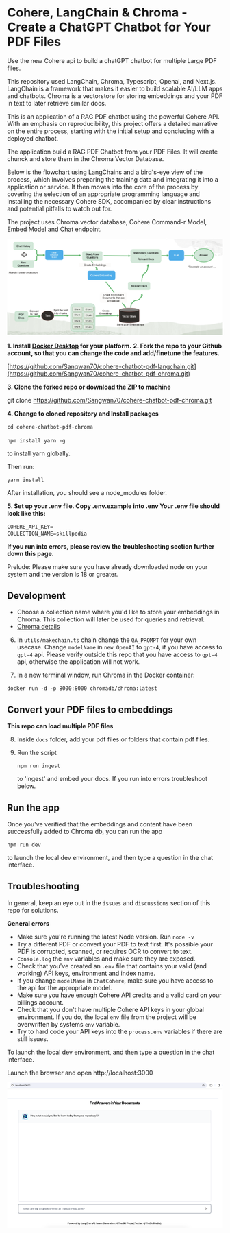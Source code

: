 # Cohere, LangChain & Chroma - Create a ChatGPT Chatbot for Your PDF Files

Use the new Cohere api to build a chatGPT chatbot for multiple Large PDF files.

This repository used  LangChain, Chroma, Typescript, Openai, and Next.js. LangChain is a framework that makes it easier to build scalable AI/LLM apps and chatbots. Chroma is a vectorstore for storing embeddings and your PDF in text to later retrieve similar docs.

This is an application of a RAG PDF chatbot using the powerful Cohere API. With an emphasis on reproducibility, this project offers a detailed narrative on the entire process, starting with the initial setup and concluding with a deployed chatbot.

The application build a RAG PDF Chatbot from your PDF Files. It will create chunck and store them in the Chroma Vector Database. 

Below is the flowchart using LangChains and a bird's-eye view of the process, which involves preparing the training data and integrating it into a application or service. It then moves into the core of the process by covering the selection of an appropriate programming language and installing the necessary Cohere SDK, accompanied by clear instructions and potential pitfalls to watch out for.

The project uses Chroma vector database, Cohere Command-r Model, Embed Model and Chat endpoint.

![Cohere RAG PDF Chatbot](rag-pdf-chat-bot.png)

**1. Install [Docker Desktop](https://www.docker.com/products/docker-desktop/) for your platform.**
**2. Fork the repo to your Github account, so that you can change the code and add/finetune the features.**

[https://github.com/Sangwan70/cohere-chatbot-pdf-langchain.git](https://github.com/Sangwan70/cohere-chatbot-pdf-chroma.git)

**3. Clone the forked repo or download the ZIP to machine**

git clone https://github.com/Sangwan70/cohere-chatbot-pdf-chroma.git

**4. Change to cloned repository and Install packages**

```
cd cohere-chatbot-pdf-chroma

npm install yarn -g
```
to install yarn globally.

Then run:

```
yarn install

```
After installation, you should see a node_modules folder.

**5. Set up your .env file. Copy .env.example into .env Your .env file should look like this:**

```
COHERE_API_KEY=
COLLECTION_NAME=skillpedia
```
**If you run into errors, please review the troubleshooting section further down this page.**

Prelude: Please make sure you have already downloaded node on your system and the version is 18 or greater.

## Development

- Choose a collection name where you'd like to store your embeddings in Chroma. This collection will later be used for queries and retrieval.
- [Chroma details](https://docs.trychroma.com/getting-started)

6. In `utils/makechain.ts` chain change the `QA_PROMPT` for your own usecase. Change `modelName` in `new OpenAI` to `gpt-4`, if you have access to `gpt-4` api. Please verify outside this repo that you have access to `gpt-4` api, otherwise the application will not work.

7. In a new terminal window, run Chroma in the Docker container:

```
docker run -d -p 8000:8000 chromadb/chroma:latest
```

## Convert your PDF files to embeddings

**This repo can load multiple PDF files**

8. Inside `docs` folder, add your pdf files or folders that contain pdf files.

9. Run the script
    ```
   npm run ingest
    ```
   to 'ingest' and embed your docs. If you run into errors troubleshoot below.

## Run the app

Once you've verified that the embeddings and content have been successfully added to Chroma db, you can run the app
```
npm run dev
```
to launch the local dev environment, and then type a question in the chat interface.

## Troubleshooting

In general, keep an eye out in the `issues` and `discussions` section of this repo for solutions.

**General errors**

- Make sure you're running the latest Node version. Run `node -v`
- Try a different PDF or convert your PDF to text first. It's possible your PDF is corrupted, scanned, or requires OCR to convert to text.
- `Console.log` the `env` variables and make sure they are exposed.
- Check that you've created an `.env` file that contains your valid (and working) API keys, environment and index name.
- If you change `modelName` in `ChatCohere`, make sure you have access to the api for the appropriate model.
- Make sure you have enough Cohere API credits and a valid card on your billings account.
- Check that you don't have multiple Cohere API keys in your global environment. If you do, the local `env` file from the project will be overwritten by systems `env` variable.
- Try to hard code your API keys into the `process.env` variables if there are still issues.

To launch the local dev environment, and then type a question in the chat interface.

Launch the browser and open http://localhost:3000

![RAG PDF Chatbot](screen-shot.png)
